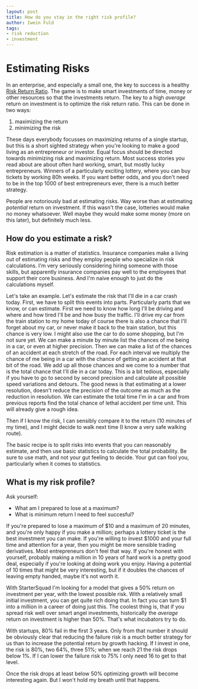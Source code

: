 ```yaml
---
layout: post
title: How do you stay in the right risk profile?
author: Iwein Fuld
tags:
- risk reduction
- investment
---
```


Estimating Risks
===============

In an enterprise, and especially a small one, the key to success is a healthy [Risk Return Ratio](). The game is to make smart investments of time, money or other resources so that the investments return. The key to a high *average* return on investment is to optimize the risk return ratio. This can be done in two ways:

1. maximizing the return
2. minimizing the risk

These days everybody focusses on maximizing returns of a single startup, but this is a short sighted strategy when
you're looking to make a good living as an entrepreneur or investor. Equal focus should be directed towards minimizing
 risk and maximizing return. Most success stories you read about are about often hard working, smart, but mostly
 lucky entrepreneurs. Winners of a particularly exciting lottery, where you can buy tickets by working 80h weeks. If
 you want better odds, and you don't need to be in the top 1000 of best entrepreneurs ever, there is a much better strategy.

People are notoriously bad at estimating risks. Way worse than at estimating *potential* return on investment. If this
wasn't the case, lotteries would make no money whatsoever. Well maybe they would make some money (more on this later),
but definitely much less.

How do you estimate a risk?
--------------------
Risk estimation is a matter of statistics. Insurance companies make a living out of estimating risks and they employ people who specialize in risk calculations. I'm very seriously considering hiring someone with those skills, but apparently insurance companies pay well to the employees that support their core business. And I'm naive enough to just do the calculations myself.

Let's take an example. Let's estimate the risk that I'll die in a car crash today. First, we have to split this events into parts. Particularly parts that we know, or can estimate. First we need to know how long I'll be driving and where and how tired I'll be and how busy the traffic. I'll drive my car from the train station to my home today of course there is also a chance that I'll forget about my car, or never make it back to the train station, but this chance is very low. I might also use the car to do some shopping, but I'm not sure yet. We can make a minute by minute list the chances of me being in a car, or even at higher precision. Then we can make a list of the chances of an accident at each stretch of the road. For each interval we multiply the chance of me being in a car with the chance of getting an accident at that bit of the road. We add up all those chances and we come to a number that is the total chance that I'll die in a car today. This is a bit tedious, especially if you have to go to second by second precision and calculate all possible speed variations and detours. The good news is that estimating at a lower resolution, doesn't reduce the precision of the outcome as much as the reduction in resolution. We can estimate the total time I'm in a car and from previous reports find the total chance of lethal accident per time unit. This will already give a rough idea.

Then if I know the risk, I can sensibly compare it to the return (10 minutes of my time), and I might decide to walk next time (I know a very safe walking route).

The basic recipe is to split risks into events that you can reasonably estimate, and then use basic statistics to calculate the total probability. Be sure to use math, and not your gut feeling to decide. Your gut can fool you, particularly when it comes to statistics.

What is my risk profile?
----------------
Ask yourself:

- What am I prepared to lose at a maximum?
- What is minimum return I need to feel succesful?

If you're prepared to lose a maximum of $10 and a maximum of 20 minutes, and you're only happy if you make a million; perhaps a lottery ticket is the best investment you can make. If you're willing to invest $1000 and your full time and attention for a year, then you might be more sensible trading derivatives. Most entrepreneurs don't feel that way. If you're honest with yourself, probably making a million in 10 years of hard work is a pretty good deal, especially if you're looking at doing work you enjoy. Having a potential of 10 times that might be very interesting, but if it doubles the chances of leaving empty handed, maybe it's not worth it.

With StarterSquad I'm looking for a model that gives a 50% return on investment per year, with the lowest possible risk. With a relatively small initial investment, you can get quite rich doing that. In fact you can turn $1 into a million in a career of doing just this. The coolest thing is, that if you spread risk well over smart angel investments, historically the *average* return on investment is higher than 50%. That's what incubators try to do.

With startups, 80% fail in the first 3 years. Only from that number it should be obviously clear that reducing the failure risk is a much better strategy for us than to increase the potential return by growth hacking. If I invest in one, the risk is 80%, two 64%, three 51%; when we reach 21 the risk drops below 1%. If I can lower the failure risk to 75% I only need 16 to get to that level.

Once the risk drops at least below 50% optimizing growth will become interesting again. But I won't hold my breath until that happens.